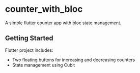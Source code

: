 # counter_with_bloc

A simple flutter counter app with bloc state management.

## Getting Started

Flutter project includes:

- Two floating buttons for increasing and decreasing counters
- State management using Cubit
